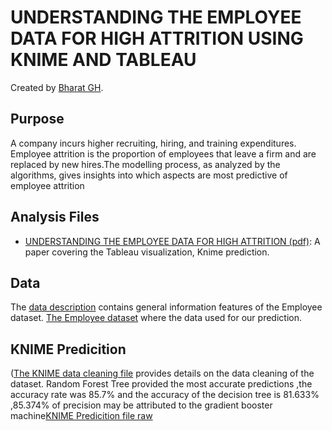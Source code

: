 # UNDERSTANDING THE EMPLOYEE DATA FOR HIGH ATTRITION USING KNIME AND TABLEAU

Created by [Bharat GH](https://www.linkedin.com/in/bharatgh/).

## Purpose

A company incurs higher recruiting, hiring, and training expenditures. Employee attrition is the proportion of employees that leave a firm and are replaced by new hires.The modelling process, as analyzed by the algorithms, gives insights into which aspects are most predictive of employee attrition

## Analysis Files

* [UNDERSTANDING THE EMPLOYEE DATA FOR HIGH ATTRITION (pdf)](https://github.com/bharatperry/UNDERSTANDING-THE-EMPLOYEE-DATA-FOR-HIGH-ATTRITION-Using-KNIME-AND-TABLEAU-/blob/870816e795e79f789d2fcfe2a309cc6e13ce01ee/UNDERSTANDING%20THE%20EMPLOYEE%20DATA%20FOR%20HIGH%20ATTRITION.pdf): A paper covering the Tableau visualization, Knime prediction. 

## Data

The [data description](https://github.com/bharatperry/UNDERSTANDING-THE-EMPLOYEE-DATA-FOR-HIGH-ATTRITION-Using-KNIME-AND-TABLEAU-/blob/870816e795e79f789d2fcfe2a309cc6e13ce01ee/Employee%20Data%20Dictionary-1.docx) contains general information features of the Employee dataset.
[The Employee dataset](https://github.com/bharatperry/UNDERSTANDING-THE-EMPLOYEE-DATA-FOR-HIGH-ATTRITION-Using-KNIME-AND-TABLEAU-/blob/870816e795e79f789d2fcfe2a309cc6e13ce01ee/employee%20(1).xlsx) where the data used for our prediction.

## KNIME Predicition

([The KNIME data cleaning file](https://github.com/bharatperry/UNDERSTANDING-THE-EMPLOYEE-DATA-FOR-HIGH-ATTRITION-Using-KNIME-AND-TABLEAU-/blob/870816e795e79f789d2fcfe2a309cc6e13ce01ee/KNIME_project_data%20cleaning.knwf) provides details on the data cleaning of the dataset.
Random Forest Tree provided the most accurate predictions ,the accuracy rate was 85.7%  and the accuracy of the decision tree is 81.633% ,85.374% of precision may be attributed to the gradient booster machine[KNIME Predicition file raw](https://github.com/bharatperry/UNDERSTANDING-THE-EMPLOYEE-DATA-FOR-HIGH-ATTRITION-Using-KNIME-AND-TABLEAU-/blob/870816e795e79f789d2fcfe2a309cc6e13ce01ee/KNIME_prediction.knwf)
